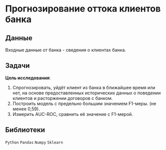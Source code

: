 # Прогнозирование оттока клиентов банка

## Данные 

Входные данные от банка - сведения о клиентах банка.

## Задачи 

**Цель исследования**:
1. Спрогнозировать, уйдёт клиент из банка в ближайшее время или нет, на основе предоставленных исторических данных о поведении клиентов и расторжении договоров с банком.
2. Построить модель с предельно большим значением F1-меры. (не менее 0,59).
3. Измерить AUC-ROC, сравнить её значение с F1-мерой.

## Библиотеки 

`Python` `Pandas` `Numpy` `Sklearn`

<br>
